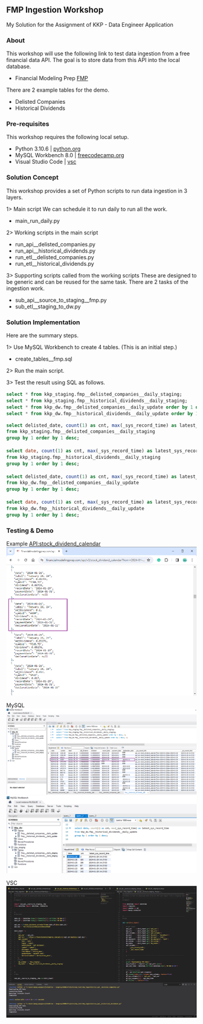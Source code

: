 ## FMP Ingestion Workshop
My Solution for the Assignment of KKP - Data Engineer Application


### About
This workshop will use the following link to test data ingestion from a free financial data API.
The goal is to store data from this API into the local database.
- Financial Modeling Prep [FMP]

There are 2 example tables for the demo.
- Delisted Companies
- Historical Dividends


### Pre-requisites
This workshop requires the following local setup.
- Python 3.10.6 | [python.org]
- MySQL Workbench 8.0 | [freecodecamp.org]
- Visual Studio Code | [vsc]


### Solution Concept
This workshop provides a set of Python scripts to run data ingestion in 3 layers.

1> Main script
We can schedule it to run daily to run all the work.
- main_run_daily.py

2> Working scripts in the main script
- run_api__delisted_companies.py
- run_api__historical_dividends.py
- run_etl__delisted_companies.py
- run_etl__historical_dividends.py

3> Supporting scripts called from the working scripts
These are designed to be generic and can be reused for the same task.
There are 2 tasks of the ingestion work.
- sub_api__source_to_staging__fmp.py
- sub_etl__staging_to_dw.py


### Solution Implementation
Here are the summary steps.

1> Use MySQL Workbench to create 4 tables. (This is an initial step.)
- create_tables__fmp.sql

2> Run the main script.

3> Test the result using SQL as follows.

```sql
select * from kkp_staging.fmp__delisted_companies__daily_staging;
select * from kkp_staging.fmp__historical_dividends__daily_staging;
select * from kkp_dw.fmp__delisted_companies__daily_update order by 1 desc, 2;
select * from kkp_dw.fmp__historical_dividends__daily_update order by 1 desc, 2;
```

```sql
select delisted_date, count(1) as cnt, max(_sys_record_time) as latest_sys_record_time
from kkp_staging.fmp__delisted_companies__daily_staging 
group by 1 order by 1 desc;

select date, count(1) as cnt, max(_sys_record_time) as latest_sys_record_time
from kkp_staging.fmp__historical_dividends__daily_staging
group by 1 order by 1 desc;

select delisted_date, count(1) as cnt, max(_sys_record_time) as latest_sys_record_time
from kkp_dw.fmp__delisted_companies__daily_update
group by 1 order by 1 desc;

select date, count(1) as cnt, max(_sys_record_time) as latest_sys_record_time
from kkp_dw.fmp__historical_dividends__daily_update
group by 1 order by 1 desc;
```


### Testing & Demo

Example [API:stock_dividend_calendar]
![cap0](https://github.com/Chaisup/fmp_ingestion/blob/main/cap_demo_fmp_api.png)

MySQL
![cap1](https://github.com/Chaisup/fmp_ingestion/blob/main/cap_demo_mysql_1.png)
![cap2](https://github.com/Chaisup/fmp_ingestion/blob/main/cap_demo_mysql_2.png)

VSC
![cap3](https://github.com/Chaisup/fmp_ingestion/blob/main/cap_demo_python.png)


[//]: # (These are reference links. Credit: https://dillinger.io/)
	[FMP]: <https://site.financialmodelingprep.com/developer/docs/>
	[python.org]: <https://www.python.org/downloads/release/python-3106/>
	[freecodecamp.org]: <https://www.freecodecamp.org/news/how-to-install-mysql-workbench-on-windows/>
	[vsc]: <https://code.visualstudio.com/download>
	[API:stock_dividend_calendar]: <https://financialmodelingprep.com/api/v3/stock_dividend_calendar?from=2024-01-01&to=2024-01-31&apikey=VeF5THZjZC1SznBwCsexx5m6W31A9oQR>

